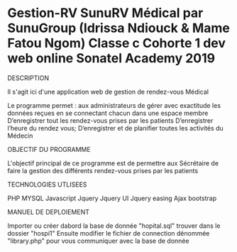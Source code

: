 # Gestion-RV SunuRV Médical par SunuGroup (Idrissa Ndiouck & Mame Fatou Ngom) Classe c Cohorte 1 dev web online Sonatel Academy 2019


DESCRIPTION

Il s'agit ici d'une application web de gestion de rendez-vous Médical

Le programme permet :
aux administrateurs de gérer avec exactitude les données reçues en se connectant chacun dans une espace membre
D’enregistrer tout les rendez-vous prises par les patients 
D’enregistrer l’heure du rendez vous; 
D’enregistrer et de planifier toutes les activités du Médecin

OBJECTIF DU PROGRAMME 

L'objectif principal de ce programme est de permettre aux 
Sécrétaire de faire la gestion des différents rendez-vous prises par les patients 

TECHNOLOGIES UTLISEES

PHP
MYSQL
Javascript
Jquery
Jquery UI
Jquery easing
Ajax
bootstrap

MANUEL DE DEPLOIEMENT

  Importer ou créer dabord la base de donnée "hopital.sql" trouver dans le dossier "hospi1"
  Ensuite modifier le fichier de connection dénommée "library.php" pour vous communiquer avec la base de donnée
    
    
    
    
 
